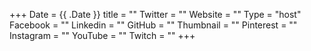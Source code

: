 +++
Date = {{ .Date }}
title = ""
Twitter = ""
Website = ""
Type = "host"
Facebook = ""
Linkedin = ""
GitHub = ""
Thumbnail = ""
Pinterest = ""
Instagram = ""
YouTube = ""
Twitch = ""
+++
